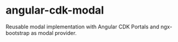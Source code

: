 # angular-cdk-modal
Reusable modal implementation with Angular CDK Portals and ngx-bootstrap as modal provider.
